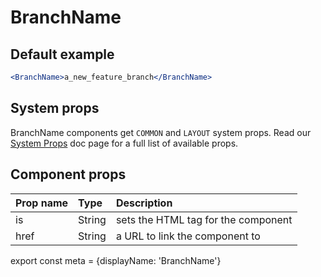 # BranchName

## Default example

```.jsx
<BranchName>a_new_feature_branch</BranchName>
```

## System props

BranchName components get `COMMON` and `LAYOUT` system props. Read our [System Props](/system-props) doc page for a full list of available props.

## Component props

| Prop name | Type | Description |
| :- | :- | :- |
| is | String | sets the HTML tag for the component |
| href | String | a URL to link the component to |

export const meta = {displayName: 'BranchName'}
